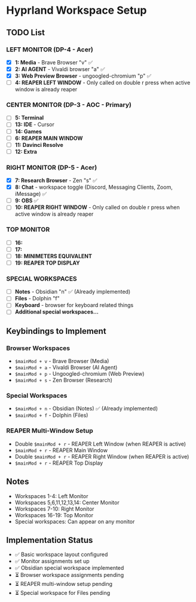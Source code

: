 # Hyprland Workspace Setup

## TODO List

### LEFT MONITOR (DP-4 - Acer)
- [x] **1: Media** - Brave Browser "v" ✅
- [x] **2: AI AGENT** - Vivaldi browser "a" ✅
- [x] **3: Web Preview Browser** - ungoogled-chromium "p" ✅
- [ ] **4: REAPER LEFT WINDOW** - Only called on double r press when active window is already reaper

### CENTER MONITOR (DP-3 - AOC - Primary)
- [ ] **5: Terminal**
- [ ] **13: IDE** - Cursor
- [ ] **14: Games**
- [ ] **6: REAPER MAIN WINDOW**
- [ ] **11: Davinci Resolve**
- [ ] **12: Extra**

### RIGHT MONITOR (DP-5 - Acer)
- [x] **7: Research Browser** - Zen "s" ✅
- [x] **8: Chat** - workspace toggle (Discord, Messaging Clients, Zoom, iMessage) ✅
- [ ] **9: OBS** ✅
- [ ] **10: REAPER RIGHT WINDOW** - Only called on double r press when active window is already reaper

### TOP MONITOR
- [ ] **16:**
- [ ] **17:**
- [ ] **18: MINIMETERS EQUIVALENT**
- [ ] **19: REAPER TOP DISPLAY**

### SPECIAL WORKSPACES
- [ ] **Notes** - Obsidian "n" ✅ (Already implemented)
- [ ] **Files** - Dolphin "f"
- [ ] **Keyboard** - browser for keyboard related things
- [ ] **Additional special workspaces...**

## Keybindings to Implement

### Browser Workspaces
- `$mainMod + v` - Brave Browser (Media)
- `$mainMod + a` - Vivaldi Browser (AI Agent)  
- `$mainMod + p` - Ungoogled-chromium (Web Preview)
- `$mainMod + s` - Zen Browser (Research)

### Special Workspaces
- `$mainMod + n` - Obsidian (Notes) ✅ (Already implemented)
- `$mainMod + f` - Dolphin (Files)

### REAPER Multi-Window Setup
- Double `$mainMod + r` - REAPER Left Window (when REAPER is active)
- `$mainMod + r` - REAPER Main Window
- Double `$mainMod + r` - REAPER Right Window (when REAPER is active)
- `$mainMod + r` - REAPER Top Display

## Notes
- Workspaces 1-4: Left Monitor
- Workspaces 5,6,11,12,13,14: Center Monitor  
- Workspaces 7-10: Right Monitor
- Workspaces 16-19: Top Monitor
- Special workspaces: Can appear on any monitor

## Implementation Status
- ✅ Basic workspace layout configured
- ✅ Monitor assignments set up
- ✅ Obsidian special workspace implemented
- ⏳ Browser workspace assignments pending
- ⏳ REAPER multi-window setup pending
- ⏳ Special workspace for Files pending 